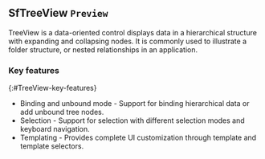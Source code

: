 ## SfTreeView `Preview`

TreeView is a data-oriented control displays data in a hierarchical structure with expanding and collapsing nodes. It is commonly used to illustrate a folder structure, or nested relationships in an application.

### Key features
{:#TreeView-key-features}

* Binding and unbound mode - Support for binding hierarchical data or add unbound tree nodes.
* Selection - Support for selection with different selection modes and keyboard navigation.
* Templating - Provides complete UI customization through template and template selectors. 